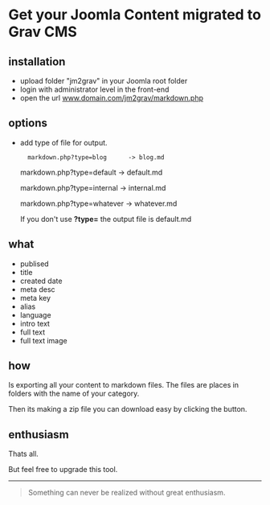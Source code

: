 # Get your Joomla Content migrated to Grav CMS

## installation

- upload folder "jm2grav" in your Joomla root folder
- login with administrator level in the front-end
- open the url www.domain.com/jm2grav/markdown.php


## options

- add type of file for output.

    	markdown.php?type=blog      -> blog.md

	markdown.php?type=default   -> default.md

	markdown.php?type=internal  -> internal.md
			
	markdown.php?type=whatever  -> whatever.md
			
  
  If you don't use **?type=** the output file is default.md



## what

- publised
- title
- created date
- meta desc
- meta key
- alias
- language
- intro text
- full text
- full text image

## how

Is exporting all your content to markdown files. The files are places in folders with the name of your category.

Then its making a zip file you can download easy by clicking the button.

## enthusiasm

Thats all.

But feel free to upgrade this tool.



---

>Something can never be realized without great enthusiasm.




